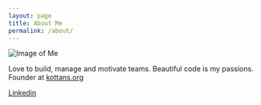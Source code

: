```yaml
---
layout: page
title: About Me
permalink: /about/
---
```


![Image of Me](https://media.licdn.com/dms/image/C5603AQFHW9dGfuW4zA/profile-displayphoto-shrink_200_200/0?e=1550707200&v=beta&t=tiGxlyAyiNQPuGPJS6iuGP9K-b9AFGYn1_526VoFOQQ)

Love to build, manage and motivate teams. Beautiful code is my passions. Founder at [kottans.org](http://kottans.org/)

[Linkedin](https://www.linkedin.com/in/suchov)
